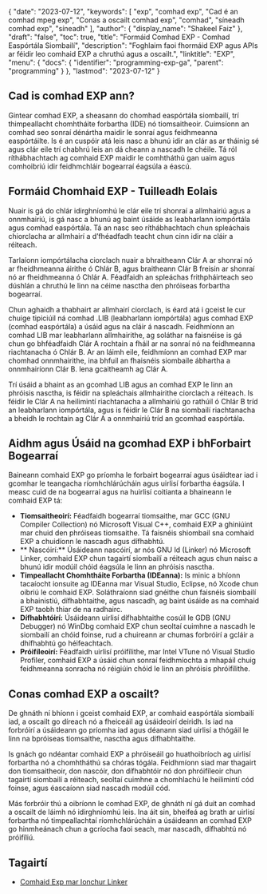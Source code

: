 {
  "date": "2023-07-12",
  "keywords": [
"exp",
"comhad exp",
"Cad é an comhad mpeg exp",
"Conas a oscailt comhad exp",
"comhad",
"síneadh comhad exp",
"síneadh"
],
  "author": {
    "display_name": "Shakeel Faiz"
},
  "draft": "false",
  "toc": true,
  "title": "Formáid Comhad EXP - Comhad Easpórtála Siombailí",
  "description": "Foghlaim faoi fhormáid EXP agus APIs ar féidir leo comhaid EXP a chruthú agus a oscailt.",
  "linktitle": "EXP",
  "menu": {
    "docs": {
      "identifier": "programming-exp-ga",
      "parent": "programming"
}
},
  "lastmod": "2023-07-12"
}

## Cad is comhad EXP ann?

Gintear comhad EXP, a sheasann do chomhad easpórtála siombailí, trí thimpeallacht chomhtháite forbartha (IDE) nó tiomsaitheoir. Cuimsíonn an comhad seo sonraí dénártha maidir le sonraí agus feidhmeanna easpórtáilte. Is é an cuspóir atá leis nasc a bhunú idir an clár as ar tháinig sé agus clár eile trí chabhrú leis an dá cheann a nascadh le chéile. Tá ról ríthábhachtach ag comhaid EXP maidir le comhtháthú gan uaim agus comhoibriú idir feidhmchláir bogearraí éagsúla a éascú.

## Formáid Chomhaid EXP - Tuilleadh Eolais

Nuair is gá do chlár idirghníomhú le clár eile trí shonraí a allmhairiú agus a onnmhairiú, is gá nasc a bhunú ag baint úsáide as leabharlann iompórtála agus comhad easpórtála. Tá an nasc seo ríthábhachtach chun spleáchais chiorclacha ar allmhairí a d’fhéadfadh teacht chun cinn idir na cláir a réiteach.

Tarlaíonn iompórtálacha ciorclach nuair a bhraitheann Clár A ar shonraí nó ar fheidhmeanna áirithe ó Chlár B, agus braitheann Clár B freisin ar shonraí nó ar fheidhmeanna ó Chlár A. Féadfaidh an spleáchas frithpháirteach seo dúshlán a chruthú le linn na céime nasctha den phróiseas forbartha bogearraí.

Chun aghaidh a thabhairt ar allmhairí ciorclach, is éard atá i gceist le cur chuige tipiciúil ná comhad .LIB (leabharlann iompórtála) agus comhad EXP (comhad easpórtála) a úsáid agus na cláir á nascadh. Feidhmíonn an comhad LIB mar leabharlann allmhairithe, ag soláthar na faisnéise is gá chun go bhféadfaidh Clár A rochtain a fháil ar na sonraí nó na feidhmeanna riachtanacha ó Chlár B. Ar an láimh eile, feidhmíonn an comhad EXP mar chomhad onnmhairithe, ina bhfuil an fhaisnéis siombaile ábhartha a onnmhairíonn Clár B. lena gcaitheamh ag Clár A.

Trí úsáid a bhaint as an gcomhad LIB agus an comhad EXP le linn an phróisis nasctha, is féidir na spleáchais allmhairithe ciorclach a réiteach. Is féidir le Clár A na heilimintí riachtanacha a allmhairiú go rathúil ó Chlár B tríd an leabharlann iompórtála, agus is féidir le Clár B na siombailí riachtanacha a bheidh le rochtain ag Clár A a onnmhairiú tríd an gcomhad easpórtála.

## Aidhm agus Úsáid na gcomhad EXP i bhForbairt Bogearraí

Baineann comhaid EXP go príomha le forbairt bogearraí agus úsáidtear iad i gcomhar le teangacha ríomhchlárúcháin agus uirlisí forbartha éagsúla. I measc cuid de na bogearraí agus na huirlisí coitianta a bhaineann le comhaid EXP tá:

- **Tiomsaitheoirí:** Féadfaidh bogearraí tiomsaithe, mar GCC (GNU Compiler Collection) nó Microsoft Visual C++, comhaid EXP a ghiniúint mar chuid den phróiseas tiomsaithe. Tá faisnéis shiombail sna comhaid EXP a chuidíonn le nascadh agus dífhabhtú.
- ** Nascóirí:** Úsáideann nascóirí, ar nós GNU ld (Linker) nó Microsoft Linker, comhaid EXP chun tagairtí siombailí a réiteach agus chun naisc a bhunú idir modúil chóid éagsúla le linn an phróisis nasctha.
- **Timpeallacht Chomhtháite Forbartha (IDEanna):** Is minic a bhíonn tacaíocht ionsuite ag IDEanna mar Visual Studio, Eclipse, nó Xcode chun oibriú le comhaid EXP. Soláthraíonn siad gnéithe chun faisnéis siombailí a bhainistiú, dífhabhtaithe, agus nascadh, ag baint úsáide as na comhaid EXP taobh thiar de na radhairc.
- **Dífhabhtóirí:** Úsáideann uirlisí dífhabhtaithe cosúil le GDB (GNU Debugger) nó WinDbg comhaid EXP chun seoltaí cuimhne a nascadh le siombailí an chóid foinse, rud a chuireann ar chumas forbróirí a gcláir a dhífhabhtú go héifeachtach.
- **Próifíleoirí:** Féadfaidh uirlisí próifílithe, mar Intel VTune nó Visual Studio Profiler, comhaid EXP a úsáid chun sonraí feidhmíochta a mhapáil chuig feidhmeanna sonracha nó réigiúin chóid le linn an phróisis phróifílithe.

## Conas comhad EXP a oscailt?

De ghnáth ní bhíonn i gceist comhaid EXP, ar comhaid easpórtála siombailí iad, a oscailt go díreach nó a fheiceáil ag úsáideoirí deiridh. Is iad na forbróirí a úsáideann go príomha iad agus déanann siad uirlisí a thógáil le linn na bpróiseas tiomsaithe, nasctha agus dífhabhtaithe.

Is gnách go ndéantar comhaid EXP a phróiseáil go huathoibríoch ag uirlisí forbartha nó a chomhtháthú sa chóras tógála. Feidhmíonn siad mar thagairt don tiomsaitheoir, don nascóir, don dífhabhtóir nó don phróifíleoir chun tagairtí siombailí a réiteach, seoltaí cuimhne a chomhlachú le heilimintí cód foinse, agus éascaíonn siad nascadh modúil cód.

Más forbróir thú a oibríonn le comhad EXP, de ghnáth ní gá duit an comhad a oscailt de láimh nó idirghníomhú leis. Ina áit sin, bheifeá ag brath ar uirlisí forbartha nó timpeallachtaí ríomhchlárúcháin a úsáideann an comhad EXP go hinmheánach chun a gcríocha faoi seach, mar nascadh, dífhabhtú nó próifíliú.

## Tagairtí
* [Comhaid Exp mar Ionchur Linker]( https://learn.microsoft.com/en-us/cpp/build/reference/dot-exp-files-as-linker-input?view=msvc-170)



